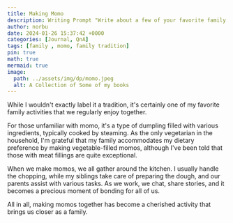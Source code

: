 ```yaml
---
title: Making Momo
description: Writing Prompt "Write about a few of your favorite family traditions."
author: norbu
date: 2024-01-26 15:37:42 +0000
categories: [Journal, QnA]
tags: [family , momo, family tradition]
pin: true
math: true
mermaid: true
image:
  path: ../assets/img/dp/momo.jpeg
  alt: A Collection of Some of my books
---
```


<!-- wp:paragraph -->
<p>While I wouldn't exactly label it a tradition, it's certainly one of my favorite family activities that we regularly enjoy together.</p>
<!-- /wp:paragraph -->

<!-- wp:paragraph -->
<p>For those unfamiliar with momo, it's a type of dumpling filled with various ingredients, typically cooked by steaming. As the only vegetarian in the household, I'm grateful that my family accommodates my dietary preference by making vegetable-filled momos, although I've been told that those with meat fillings are quite exceptional.</p>
<!-- /wp:paragraph -->

<!-- wp:paragraph -->
<p>When we make momos, we all gather around the kitchen. I usually handle the chopping, while my siblings take care of preparing the dough, and our parents assist with various tasks. As we work, we chat, share stories, and it becomes a precious moment of bonding for all of us.</p>
<!-- /wp:paragraph -->

<!-- wp:paragraph -->
<p>All in all, making momos together has become a cherished activity that brings us closer as a family.</p>
<!-- /wp:paragraph -->